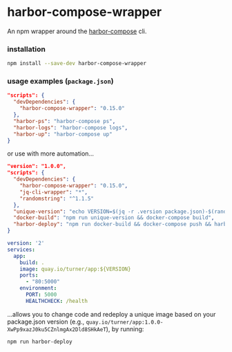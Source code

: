 harbor-compose-wrapper
======================

An npm wrapper around the [harbor-compose](https://github.com/turnerlabs/harbor-compose) cli.

### installation

```bash
npm install --save-dev harbor-compose-wrapper
```

### usage examples (`package.json`)

```json
"scripts": {
  "devDependencies": {
    "harbor-compose-wrapper": "0.15.0"
  },  
  "harbor-ps": "harbor-compose ps",
  "harbor-logs": "harbor-compose logs",
  "harbor-up": "harbor-compose up"
}
```

or use with more automation...

```json
"version": "1.0.0",
"scripts": {
  "devDependencies": {    
    "harbor-compose-wrapper": "0.15.0",
    "jq-cli-wrapper": "*",
    "randomstring": "^1.1.5"
  },  
  "unique-version": "echo VERSION=$(jq -r .version package.json)-$(randomstring) > .env",
  "docker-build": "npm run unique-version && docker-compose build",
  "harbor-deploy": "npm run docker-build && docker-compose push && harbor-compose up && harbor-compose ps"
}
```

```yaml
version: '2'
services:
  app:
    build: .
    image: quay.io/turner/app:${VERSION}
    ports:
      - "80:5000"
    environment:
      PORT: 5000
      HEALTHCHECK: /health
```

...allows you to change code and redeploy a unique image based on your package.json version (e.g., `quay.io/turner/app:1.0.0-XwPp9xazJ0ku5CZnlmgAx2Dld8SHkAeT`), by running:

```
npm run harbor-deploy
```
